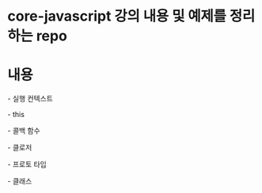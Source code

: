 # core-javascript 강의 내용 및 예제를 정리하는 repo

<h1>내용</h1>

<p>- 실행 컨텍스트</p>
<p>- this</p>
<p>- 콜백 함수</p>
<p>- 클로저</p>
<p>- 프로토 타입</p>
<p>- 클래스</p>
